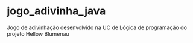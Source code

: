 # jogo_adivinha_java
Jogo de adivinhação desenvolvido na UC de Lógica de programação do projeto Hellow Blumenau
